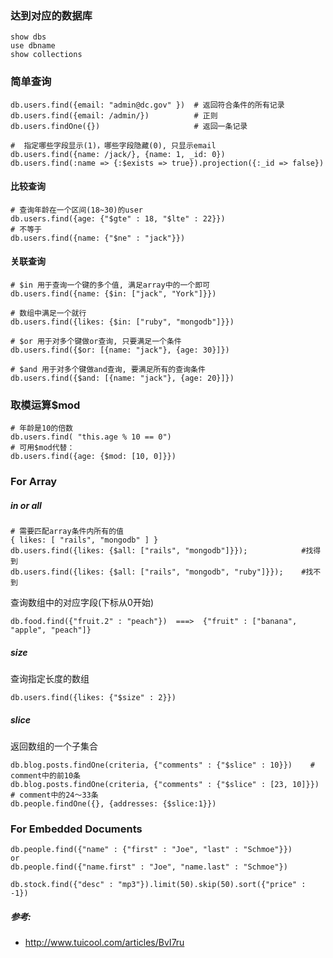 ### 达到对应的数据库
```
show dbs
use dbname
show collections
```

### 简单查询
```
db.users.find({email: "admin@dc.gov" })  # 返回符合条件的所有记录
db.users.find({email: /admin/})          # 正则
db.users.findOne({})                     # 返回一条记录

#  指定哪些字段显示(1)，哪些字段隐藏(0), 只显示email
db.users.find({name: /jack/}, {name: 1, _id: 0})
db.users.find(:name => {:$exists => true}).projection({:_id => false})
```

#### 比较查询
```
# 查询年龄在一个区间(18~30)的user
db.users.find({age: {"$gte" : 18, "$lte" : 22}})
# 不等于
db.users.find({name: {"$ne" : "jack"}})
```

#### 关联查询
```
# $in 用于查询一个键的多个值, 满足array中的一个即可
db.users.find({name: {$in: ["jack", "York"]}})

# 数组中满足一个就行
db.users.find({likes: {$in: ["ruby", "mongodb"]}})

# $or 用于对多个键做or查询, 只要满足一个条件
db.users.find({$or: [{name: "jack"}, {age: 30}]})

# $and 用于对多个键做and查询, 要满足所有的查询条件
db.users.find({$and: [{name: "jack"}, {age: 20}]})
```

### 取模运算$mod
```
# 年龄是10的倍数
db.users.find( "this.age % 10 == 0")
# 可用$mod代替：
db.users.find({age: {$mod: [10, 0]}})
```

### For Array
##### in or all
```
# 需要匹配array条件内所有的值
{ likes: [ "rails", "mongodb" ] }
db.users.find({likes: {$all: ["rails", "mongodb"]}});            #找得到
db.users.find({likes: {$all: ["rails", "mongodb", "ruby"]}});    #找不到 
```

查询数组中的对应字段(下标从0开始)
```
db.food.find({"fruit.2" : "peach"})  ===>  {"fruit" : ["banana", "apple", "peach"]}
```

##### size
查询指定长度的数组
```
db.users.find({likes: {"$size" : 2}})
```

##### slice
返回数组的一个子集合
```
db.blog.posts.findOne(criteria, {"comments" : {"$slice" : 10}})    # comment中的前10条
db.blog.posts.findOne(criteria, {"comments" : {"$slice" : [23, 10]}})   # comment中的24～33条 
db.people.findOne({}, {addresses: {$slice:1}})
```

### For Embedded Documents
```
db.people.find({"name" : {"first" : "Joe", "last" : "Schmoe"}})
or
db.people.find({"name.first" : "Joe", "name.last" : "Schmoe"})
```

```
db.stock.find({"desc" : "mp3"}).limit(50).skip(50).sort({"price" : -1})
```


##### 参考:
* http://www.tuicool.com/articles/BvI7ru
